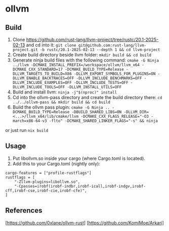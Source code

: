# ollvm

## Build

1. Clone https://github.com/rust-lang/llvm-project/tree/rustc/20.1-2025-02-13 and cd into it: `git clone git@github.com:rust-lang/llvm-project.git -b rustc/20.1-2025-02-13 --depth 1 && cd llvm-project`
2. Create build directory beside llvm folder: `mkdir build && cd build`
3. Generate ninja build files with the following command: `cmake -G Ninja ../llvm -DCMAKE_INSTALL_PREFIX=/workspace/ollvm/llvm_x64 -DCMAKE_CXX_STANDARD=17 -DCMAKE_BUILD_TYPE=Release -DLLVM_TARGETS_TO_BUILD=X86 -DLLVM_EXPORT_SYMBOLS_FOR_PLUGINS=ON -DLLVM_ENABLE_BACKTRACES=OFF -DLLVM_INCLUDE_BENCHMARKS=OFF -DLLVM_INCLUDE_EXAMPLES=OFF -DLLVM_INCLUDE_TESTS=OFF -DLLVM_INCLUDE_TOOLS=OFF -DLLVM_INSTALL_UTILS=OFF`
4. Build and install llvm: `ninja -j"$(nproc)" install`
5. Cd into the ollvm-pass directory and create the build directory there: `cd ../../ollvm-pass && mkdir build && cd build`
6. Build the ollvm pass plugin: `cmake -G Ninja .. -DCMAKE_BUILD_TYPE=Release -DBUILD_SHARED_LIBS=ON -DLLVM_DIR=<...>/llvm_x64/lib/cmake/llvm -DCMAKE_CXX_FLAGS_RELEASE="-O3 -march=x86-64-v3 -flto" -DCMAKE_SHARED_LINKER_FLAGS="-s" && ninja`

or just run `nix build`

## Usage

1. Put libollvm.so inside your cargo (where Cargo.toml is located).
2. Add this to your Cargo.toml (nightly only):

```
cargo-features = ["profile-rustflags"]
rustflags = [
    "-Zllvm-plugins=libollvm.so",
    "-Cpasses=irobf(irobf-indbr,irobf-icall,irobf-indgv,irobf-cff,irobf-cse,irobf-cie,irobf-cfe)",
]
```

## References

[https://github.com/0xlane/ollvm-rust]
[https://github.com/KomiMoe/Arkari]
